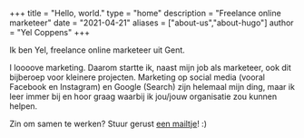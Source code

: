 +++
title = "Hello, world."
type = "home"
description = "Freelance online marketeer"
date = "2021-04-21"
aliases = ["about-us","about-hugo"]
author = "Yel Coppens"
+++


Ik ben Yel, freelance online marketeer uit Gent.

I loooove marketing. Daarom startte ik, naast mijn job als marketeer, ook dit bijberoep voor kleinere projecten. Marketing op social media (vooral Facebook en Instagram) en Google (Search) zijn helemaal mijn ding, maar ik leer immer bij en hoor graag waarbij ik jou/jouw organisatie zou kunnen helpen.

Zin om samen te werken? Stuur gerust [een mailtje](yelcoppens@hotmail.com)! :)